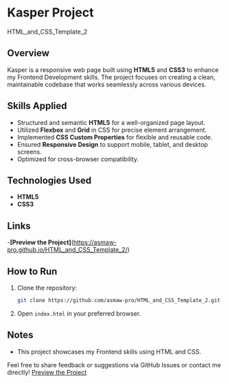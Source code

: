 # Kasper Project
HTML_and_CSS_Template_2

## Overview

Kasper is a responsive web page built using **HTML5** and **CSS3** to enhance my Frontend Development skills. The project focuses on creating a clean, maintainable codebase that works seamlessly across various devices.

## Skills Applied

- Structured and semantic **HTML5** for a well-organized page layout.
- Utilized **Flexbox** and **Grid** in CSS for precise element arrangement.
- Implemented **CSS Custom Properties** for flexible and reusable code.
- Ensured **Responsive Design** to support mobile, tablet, and desktop screens.
- Optimized for cross-browser compatibility.

## Technologies Used

- **HTML5**
- **CSS3**

## Links

-**[Preview the Project]**(https://asmaw-pro.github.io/HTML_and_CSS_Template_2/)

## How to Run

1. Clone the repository:

   ```bash
   git clone https://github.com/asmaw-pro/HTML_and_CSS_Template_2.git
   ```

2. Open `index.html` in your preferred browser.

## Notes

- This project showcases my Frontend skills using HTML and CSS.

Feel free to share feedback or suggestions via GitHub Issues or contact me directly!
[Preview the Project](https://asmaw-pro.github.io/HTML_and_CSS_Template_2/)
